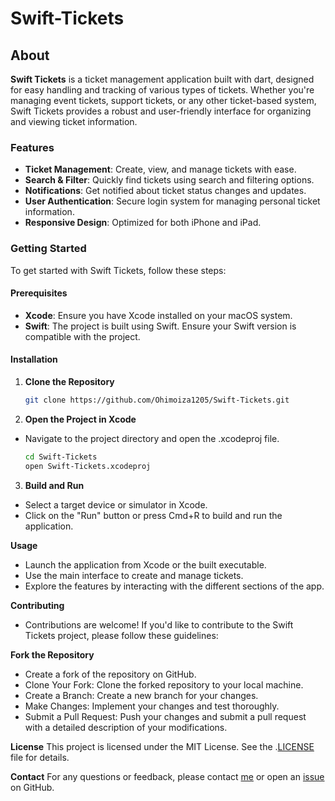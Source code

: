# Swift-Tickets 

## About

**Swift Tickets** is a ticket management application built with dart, designed for easy handling and tracking of various types of tickets. Whether you're managing event tickets, support tickets, or any other ticket-based system, Swift Tickets provides a robust and user-friendly interface for organizing and viewing ticket information.

### Features

- **Ticket Management**: Create, view, and manage tickets with ease.
- **Search & Filter**: Quickly find tickets using search and filtering options.
- **Notifications**: Get notified about ticket status changes and updates.
- **User Authentication**: Secure login system for managing personal ticket information.
- **Responsive Design**: Optimized for both iPhone and iPad.

### Getting Started

To get started with Swift Tickets, follow these steps:

#### Prerequisites

- **Xcode**: Ensure you have Xcode installed on your macOS system.
- **Swift**: The project is built using Swift. Ensure your Swift version is compatible with the project.

#### Installation

1. **Clone the Repository**

   ```bash
   git clone https://github.com/Ohimoiza1205/Swift-Tickets.git

2. **Open the Project in Xcode**

- Navigate to the project directory and open the .xcodeproj file.

   ```bash
   cd Swift-Tickets
   open Swift-Tickets.xcodeproj

3. **Build and Run**

- Select a target device or simulator in Xcode.
- Click on the "Run" button or press Cmd+R to build and run the application.

**Usage**
- Launch the application from Xcode or the built executable.
- Use the main interface to create and manage tickets.
- Explore the features by interacting with the different sections of the app.

**Contributing**
- Contributions are welcome! If you'd like to contribute to the Swift Tickets project, please follow these guidelines:

**Fork the Repository**
- Create a fork of the repository on GitHub.
- Clone Your Fork: Clone the forked repository to your local machine.
- Create a Branch: Create a new branch for your changes.
- Make Changes: Implement your changes and test thoroughly.
- Submit a Pull Request: Push your changes and submit a pull request with a detailed description of your modifications.

**License**
This project is licensed under the MIT License. See the .[LICENSE](https://github.com/Ohimoiza1205/Swift-Tickets/LICENSE) file for details.

**Contact**
For any questions or feedback, please contact [me](https://github.com/Ohimoiza1205/) or open an [issue](https://github.com/Ohimoiza1205/Swift-Tickets/issues) on GitHub.
